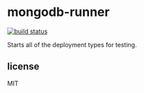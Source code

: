 # mongodb-runner

[![build status](https://secure.travis-ci.org/imlucas/mongodb-runner.png)](http://travis-ci.org/imlucas/mongodb-runner)

Starts all of the deployment types for testing.


## license

MIT

